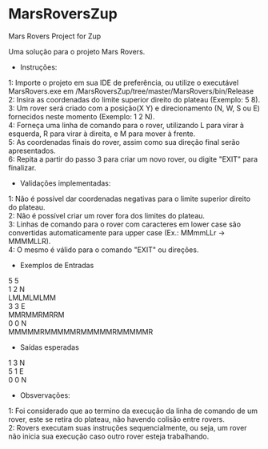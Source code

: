 # MarsRoversZup
Mars Rovers Project for Zup

Uma solução para o projeto Mars Rovers.

- Instruções:

1: Importe o projeto em sua IDE de preferência, ou utilize o executável MarsRovers.exe em /MarsRoversZup/tree/master/MarsRovers/bin/Release<br />
2: Insira as coordenadas do limite superior direito do plateau (Exemplo: 5 8).<br />
3: Um rover será criado com a posição(X Y) e direcionamento (N, W, S ou E) fornecidos neste momento (Exemplo: 1 2 N).<br />
4: Forneça uma linha de comando para o rover, utilizando L para virar à esquerda, R para virar à direita, e M para mover à frente.<br />
5: As coordenadas finais do rover, assim como sua direção final serão apresentados.<br />
6: Repita a partir do passo 3 para criar um novo rover, ou digite "EXIT" para finalizar.<br />

- Validações implementadas:

1: Não é possível dar coordenadas negativas para o limite superior direito do plateau.<br />
2: Não é possível criar um rover fora dos limites do plateau.<br />
3: Linhas de comando para o rover com caracteres em lower case são convertidas automaticamente para upper case (Ex.: MMmmLLr -> MMMMLLR).<br />
4: O mesmo é válido para o comando "EXIT" ou direções.<br />

- Exemplos de Entradas

5 5<br />
1 2 N<br />
LMLMLMLMM<br />
3 3 E<br />
MMRMMRMRRM<br />
0 0 N<br />
MMMMMRMMMMMRMMMMMRMMMMMR<br />

- Saídas esperadas

1 3 N<br />
5 1 E<br />
0 0 N<br />

- Obsvervações:

1: Foi considerado que ao termino da execução da linha de comando de um rover, este se retira do plateau, não havendo colisão entre rovers.<br />
2: Rovers executam suas instruções sequencialmente, ou seja, um rover não inicia sua execução caso outro rover esteja trabalhando.<br />
